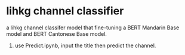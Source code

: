 # lihkg channel classifier

a lihkg channel classifer model that fine-tuning a BERT Mandarin Base model and BERT Cantonese Base model.

1. use Predict.ipynb, input the title then predict the channel.
